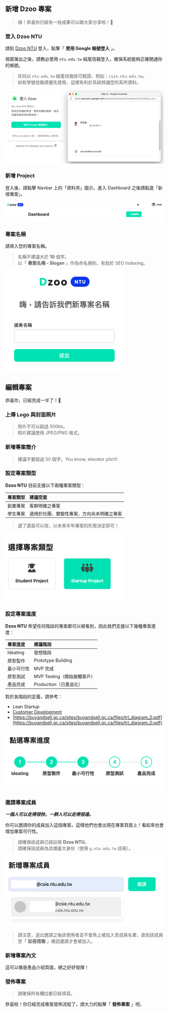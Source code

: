 ## 新增 Dzoo 專案

> 嗨！恭喜你已經有一些成果可以跟大家分享啦！🥳

### 登入 Dzoo NTU
請到 [Dzoo NTU](https://dzoo.ntu.edu.tw/account/login) 登入，點擊「 **使用 Google 帳號登入** 」。

視窗彈出之後，請務必使用 `ntu.edu.tw` 結尾信箱登入，確保系統能夠正確開通你的帳號。

> 任何以 `ntu.edu.tw` 結尾信箱皆可驗證，例如：`csie.ntu.edu.tw`。 <br>
> 如有學號信箱請優先使用，這樣有利於系統辨識您的系所資料。

![Dzoo Login](/images/getting-started/new-project/LoginDzoo.png)

### 新增 Project
登入後，請點擊 Navbar 上的「資料夾」圖示，進入 Dashboard 之後請點選「新增專案」。

![New Project](/images/getting-started/new-project/NewProject.png)

### 專案名稱
請填入您的專案名稱。

> 名稱不建議大於 **10** 個字。<br>
> 以「 **專案名稱 - Slogan** 」作為命名規則，有助於 SEO Indexing。

![Project Name](/images/getting-started/new-project/ProjectName.png)

## 編輯專案
恭喜你，已經完成一半了！🥳

### 上傳 Logo 與封面照片
> 照片不可以超過 500kb。<br>
> 照片建議使用 JPEG/PNG 格式。

### 新增專案簡介
> 建議不要超過 50 個字。You know, elevator pitch!

### 設定專案類型
**Dzoo NTU** 目前支援以下兩種專案類型：

| 專案類型 | 建議受眾
| :---    | :---
| 創業專案 | 客群明確之專案
| 學生專案 | 適用於社團、實驗性專案、方向尚未明確之專案

> 選了還是可以改，以未來半年專案的形態決定即可！

![Project Type](/images/getting-started/new-project/ProjectType.png)

### 設定專案進度
**Dzoo NTU** 希望任何階段的專案都可以被看到，因此我們支援以下幾種專案進度：

| 專案進度 | 建議階段
| :---    | :---
| Ideating | 發想階段
| 原型製作 | Prototype Building
| 最小可行性 | MVP 完成
| 原型測試 | MVP Testing（開始接觸客戶）
| 產品完成 | Production（已產品化）

對於各階段的定義，請參考：
- Lean Startup
- [Customer Development](https://en.wikipedia.org/wiki/Customer_development)
- [https://buyandsell.gc.ca/sites/buyandsell.gc.ca/files/trl_diagram_0.pdf](https://buyandsell.gc.ca/sites/buyandsell.gc.ca/files/trl_diagram_0.pdf)

![Project Stage](/images/getting-started/new-project/ProjectStage.png)

### 邀請專案成員
***一個人可以走得很快，一群人可以走得很遠。***

你可以邀請你的成員加入這個專案，這樣他們也會出現在專案頁面上！看起來也會增加專案可行性。
> 請確保該成員已經註冊 **Dzoo NTU**。<br>
> 請確保該成員為具備臺大身份（使用 `g.ntu.edu.tw` 註冊）。

![Member Invitation](/images/getting-started/new-project/Invitation.png)

> 請注意，送出邀請之後該使用者並不會馬上被加入至成員名單，直到該成員至「 **註冊信箱** 」確認邀請才會被加入。

### 新增專案內文
這可以像是產品介紹頁面，總之好好發揮！

### 發佈專案
> 請確保所有欄位都已經填寫。

恭喜啦！你已經完成專案發佈流程了，請大力的點擊「 **發佈專案** 」吧。

